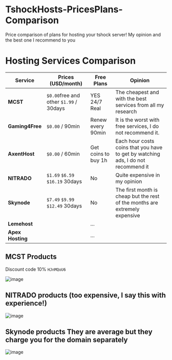 # TshockHosts-PricesPlans-Comparison
Price comparison of plans for hosting your tshock server! My opinion and the best one I recommend to you


# Hosting Services Comparison

| Service           | Prices (USD/month)                       | Free Plans           | Opinion                                                                                       |
|-------------------|------------------------------------------|----------------------|-----------------------------------------------------------------------------------------------|
| **MCST**          |  `$0.00`free and other `$1.99` / 30days  | YES 24/7 Real        | The cheapest and with the best services from all my research                                  |
| **Gaming4Free**   |  `$0.00` / 90min                         | Renew every 90min    | It is the worst with free services, I do not recommend it.                                    |
| **AxentHost**     |  `$0.00` / 60min                         | Get coins to buy 1h  | Each hour costs coins that you have to get by watching ads, I do not recommend it             |
| **NITRADO**       |  `$1.69` `$6.59` `$16.19`   30days       | No                   | Quite expensive in my opinion                                                                 |
| **Skynode**       |  `$7.49` `$9.99` `$12.49`   30days       | No                   | The first month is cheap but the rest of the months are extremely expensive                   |
| **Lemehost**      |                                          | ...                  |                                                                                               |
| **Apex Hosting**  |                                          | ...                  |                                                                                               |


## MCST Products
Discount code 10% `HJnMQoU6`

![image](https://github.com/user-attachments/assets/76b4b024-7028-4397-b00d-5f6fc2dff10c)


## NITRADO products (too expensive, I say this with experience!)

![image](https://github.com/user-attachments/assets/cbbd614f-d55a-4b96-86b1-06f4ca9ab418)


## Skynode products They are average but they charge you for the domain separately

![image](https://github.com/user-attachments/assets/72cc28a6-f5ca-46df-9346-8a7e78cde949)
